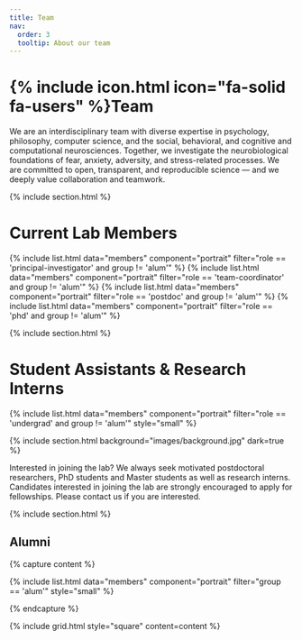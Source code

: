 ```yaml
---
title: Team
nav:
  order: 3
  tooltip: About our team
---
```


# {% include icon.html icon="fa-solid fa-users" %}Team


We are an interdisciplinary team with diverse expertise in psychology, philosophy, computer science, and the social, behavioral, and cognitive and computational neurosciences. Together, we investigate the neurobiological foundations of fear, anxiety, adversity, and stress-related processes. We are committed to open, transparent, and reproducible science — and we deeply value collaboration and teamwork. 


{% include section.html %}

# Current Lab Members

{% include list.html data="members" component="portrait" filter="role == 'principal-investigator' and group != 'alum'" %}
{% include list.html data="members" component="portrait" filter="role == 'team-coordinator' and group != 'alum'" %}
{% include list.html data="members" component="portrait" filter="role == 'postdoc' and group != 'alum'" %}
{% include list.html data="members" component="portrait" filter="role == 'phd' and group != 'alum'" %}

{% include section.html %}

# Student Assistants & Research Interns

{% include list.html data="members" component="portrait" filter="role == 'undergrad' and group != 'alum'" style="small" %}

{% include section.html background="images/background.jpg" dark=true %}

Interested in joining the lab?
We always seek motivated postdoctoral researchers, PhD students and Master students as well as research interns. Candidates interested in joining the lab are strongly encouraged to apply for fellowships. Please contact us if you are interested.

{% include section.html %}

## Alumni

{% capture content %}

{% include list.html data="members" component="portrait" filter="group == 'alum'" style="small" %}

{% endcapture %}

{% include grid.html style="square" content=content %}
